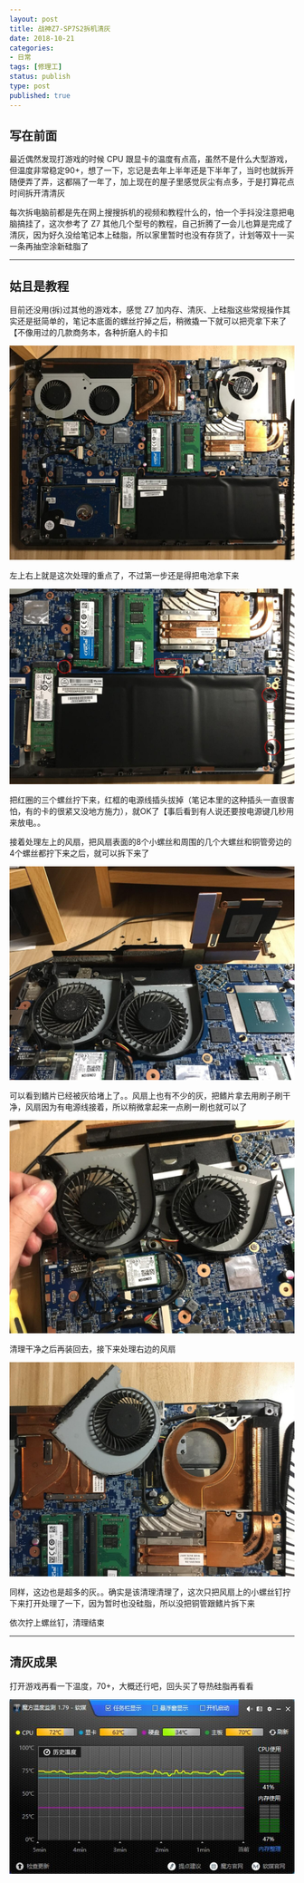```yaml
---
layout: post
title: 战神Z7-SP7S2拆机清灰
date: 2018-10-21
categories:
- 日常
tags: [修理工]
status: publish
type: post
published: true
---
```


## 写在前面

最近偶然发现打游戏的时候 CPU 跟显卡的温度有点高，虽然不是什么大型游戏，但温度非常稳定90+，想了一下，忘记是去年上半年还是下半年了，当时也就拆开随便弄了弄，这都隔了一年了，加上现在的屋子里感觉灰尘有点多，于是打算花点时间拆开清清灰

每次拆电脑前都是先在网上搜搜拆机的视频和教程什么的，怕一个手抖没注意把电脑搞挂了，这次参考了 Z7 其他几个型号的教程，自己折腾了一会儿也算是完成了清灰，因为好久没给笔记本上硅脂，所以家里暂时也没有存货了，计划等双十一买一条再抽空涂新硅脂了

---

## 姑且是教程

目前还没用(拆)过其他的游戏本，感觉 Z7 加内存、清灰、上硅脂这些常规操作其实还是挺简单的，笔记本底面的螺丝拧掉之后，稍微撬一下就可以把壳拿下来了【不像用过的几款商务本，各种折磨人的卡扣

![背面一览.jpg](/images/blog_img/20181021/背面一览.jpg)

左上右上就是这次处理的重点了，不过第一步还是得把电池拿下来

![拆电池.jpg](/images/blog_img/20181021/拆电池.jpg)

把红圈的三个螺丝拧下来，红框的电源线插头拔掉（笔记本里的这种插头一直很害怕，有的卡的很紧又没地方施力），就OK了【事后看到有人说还要按电源键几秒用来放电。。

接着处理左上的风扇，把风扇表面的8个小螺丝和周围的几个大螺丝和铜管旁边的4个螺丝都拧下来之后，就可以拆下来了

![显卡风扇铜管鳍片.jpg](/images/blog_img/20181021/显卡风扇铜管鳍片.jpg)

可以看到鳍片已经被灰给堵上了。。风扇上也有不少的灰，把鳍片拿去用刷子刷干净，风扇因为有电源线接着，所以稍微拿起来一点刷一刷也就可以了

![显卡风扇.jpg](/images/blog_img/20181021/显卡风扇.jpg)

清理干净之后再装回去，接下来处理右边的风扇

![CPU风扇.jpg](/images/blog_img/20181021/CPU风扇.jpg)

同样，这边也是超多的灰。。确实是该清理清理了，这次只把风扇上的小螺丝钉拧下来打开处理了一下，因为暂时也没硅脂，所以没把铜管跟鳍片拆下来

依次拧上螺丝钉，清理结束

---

## 清灰成果

打开游戏再看一下温度，70+，大概还行吧，回头买了导热硅脂再看看

![温度.jpg](/images/blog_img/20181021/温度.jpg)
